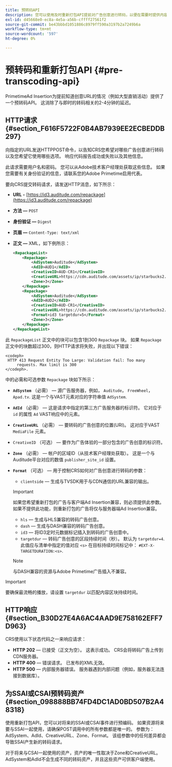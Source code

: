 ```yaml
---
title: 预转码API
description: 您可以使用及时重新打包API提前对广告创意进行转码，以便在需要时提供内容兼容版本，从而消除与即时(JIT)重新打包相关的2到4分钟延迟。
exl-id: d45668e0-ec8a-4e5a-a56b-cffff27561f2
source-git-commit: be43bbbd1051886c8979ff590a3197b2a7249b6a
workflow-type: tm+mt
source-wordcount: '597'
ht-degree: 0%

---
```


# 预转码和重新打包API {#pre-transcoding-api}

PrimetimeAd Insertion为提前知道创意URL的情况（例如大型直销活动）提供了一个预转码API。  这消除了与即时的转码相关的2-4分钟的延迟。

## HTTP请求 {#section_F616F5722F0B4AB7939EE2ECBEDDB297}

向指定的URL发送HTTPPOST命令，以告知CRS您希望对哪些广告创意进行转码以及您希望它使用哪些选项。 响应代码报告成功或失败以及其他信息。

此请求需要用户名和密码。 您可以从Adobe技术客户经理处获取这些信息。 如果您需要有关身份验证的信息，请联系您的Adobe Primetime启用代表。

要向CRS提交转码请求，请发送HTTP消息，如下所示：

* **URL -** [https://id3.auditude.com/repackage](https://id3.auditude.com/repackage)

* **方法 —** `POST`

* **身份验证 —** `Digest`

* **页眉 —** `Content-Type: text/xml`

* **正文 —** XML，如下例所示：

   ```xml
   <RepackageList>
       <Repackage>
           <AdSystem>Auditude</AdSystem>
           <AdID>AUD1</AdID>
           <CreativeID>AUD-CR1</CreativeID>
           <CreativeURL>https://cdn.auditude.com/assets/ip/starbucks2.mp4</CreativeURL>
           <Zone>3</Zone>
       </Repackage>
       <Repackage>
           <AdSystem>Auditude</AdSystem>
           <AdID>AUD2</AdID>
           <CreativeID>AUD-CR1</CreativeID>
           <CreativeURL>https://cdn.auditude.com/assets/ip/starbucks2.mp4</CreativeURL>
           <Format>id3 targetdur=5</Format>
           <Zone>3</Zone>
       </Repackage>
   </RepackageList>
   ```

此 `RepackageList` 正文中的块可以包含1到300 `Repackage` 块。 如果 `Repackage` 正文中的块数超过300，则HTTP请求将失败，并出现以下错误：

```
<codeph>
 HTTP 413 Request Entity Too Large: Validation fail: Too many
     requests. Max limit is 300
</codeph>.
```


中的必需和可选参数 `Repackage` 块如下所示：

* **`AdSystem`** （必需） — 源广告服务器，例如， `Auditude`， `FreeWheel`， `Apad.tv`. 这是一个与VAST元素对应的字符串值 `AdSystem`.

* **`AdId`** （必需） — 这是请求中指定的第三方广告服务器的标识符。 它对应于 `id` 的属性 `Ad` VAST响应中的元素。

* **`CreativeURL`** （必需） — 要转码的广告创意的位置(URI)。 这对应于VAST `MediaFile` 元素。

* `CreativeID` （可选） — 要作为广告体验的一部分包含的广告创意的标识符。
* **`Zone`** （必需） — 帐户的区域ID（从技术客户经理处获取）。 这是一个与Auditude平台对应的数值 `publisher_site_id` 设置。

* **`Format`** （可选） — 用于控制CRS如何对广告创意进行转码的参数：

   * `clientside`  — 生成与TVSDK用于与CDN通信的URL兼容的输出。
   >[!IMPORTANT]
   >
   >如果您希望重新打包的广告与客户端Ad Insertion兼容，则必须提供此参数。 如果不提供此功能，则重新打包的广告将仅与服务器端Ad Insertion兼容。

   * `hls`  — 生成与HLS兼容的转码广告创意。
   * `dash`  — 生成与DASH兼容的转码广告创意。
   * `id3`  — 将ID3定时元数据标记插入到转码的广告创意中。
   * `targetdur`  — 转码广告创意的区段持续时间（秒）。 默认为 `targetdur=4`. 此值应与清单中指定的值对应 `<s>` 在目标持续时间标记中： `#EXT-X-TARGETDURATION:<s>`.

   >[!NOTE]
   >
   >与DASH兼容的资源与Adobe Primetime广告插入不兼容。

>[!IMPORTANT]
>
>要确保最流畅的播放，请设置 `targetdur` 以匹配内容区块持续时间。

## HTTP响应 {#section_B30D27E4A6AC4AAD9E758162EFF7D963}

CRS使用以下状态代码之一来响应请求：

* **HTTP 202**  — 已接受（正文为空）。 这表示成功。 CRS会将转码广告上传到CDN服务器。
* **HTTP 400**  — 错误请求。 已发布的XML无效。
* **HTTP 500**  — 内部服务器错误。 服务器遇到内部问题（例如，服务器无法连接到数据库）。

## 为SSAI或CSAI预转码资产 {#section_098888BB74FD4DC1AD0BD507B2A48318}

使用重新打包API，您可以对将来的SSAI或CSAI事件进行预编码。 如果资源将来要与SSAI一起使用，请确保POST调用中的所有参数都是唯一的。 参数为：AdSystem、AdId、CreativeURL、Zone、Format。 该组参数中的任何差异都会导致SSAI产生新的转码请求。

对于将来与CSAI一起使用的资产，资产的唯一性取决于Zone和CreativeURL。 AdSystem和AdId不会生成不同的转码资产，并且这些资产可供客户端使用。
